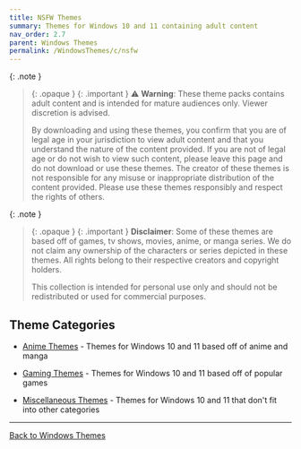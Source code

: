 ```yaml
---
title: NSFW Themes
summary: Themes for Windows 10 and 11 containing adult content
nav_order: 2.7
parent: Windows Themes
permalink: /WindowsThemes/c/nsfw
---
```


{: .note }
> {: .opaque }
> {: .important }
> ⚠️ **Warning**: These theme packs contains adult content and is intended for mature audiences only. Viewer discretion is advised.
> 
> By downloading and using these themes, you confirm that you are of legal age in your jurisdiction to view adult content and that you understand the nature of the content provided. If you are not of legal age or do not wish to view such content, please leave this page and do not download or use these themes. The creator of these themes is not responsible for any misuse or inappropriate distribution of the content provided. Please use these themes responsibly and respect the rights of others. 

{: .note }
> {: .opaque }
> {: .important }
> **Disclaimer**: Some of these themes are based off of games, tv shows, movies, anime, or manga series. We do not claim any ownership of the characters or series depicted in these themes. All rights belong to their respective creators and copyright holders.
> 
> This collection is intended for personal use only and should not be redistributed or used for commercial purposes.

## Theme Categories

- [Anime Themes](/WindowsThemes/c/nsfw/Anime) - Themes for Windows 10 and 11 based off of anime and manga
<!-- - [Cartoon Themes](/WindowsThemes/c/nsfw/Cartoon) - Themes for Windows 10 and 11 based off of western animation and cartoons -->
- [Gaming Themes](/WindowsThemes/c/nsfw/Gaming) - Themes for Windows 10 and 11 based off of popular games
<!-- - [Horror Themes](/WindowsThemes/c/nsfw/Horror) - Themes for Windows 10 and 11 based off of popular horror films and series -->
- [Miscellaneous Themes](/WindowsThemes/c/nsfw/Miscellaneous) - Themes for Windows 10 and 11 that don't fit into other categories

---

<a href="/WindowsThemes" class="btn btn--secondary btn--sm">Back to Windows Themes</a>